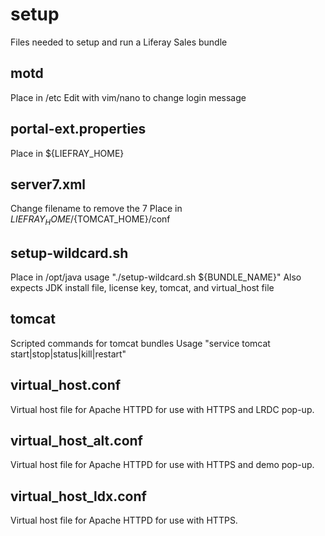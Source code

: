 # setup
Files needed to setup and run a Liferay Sales bundle

## motd
Place in /etc
Edit with vim/nano to change login message

## portal-ext.properties
Place in ${LIEFRAY_HOME}

## server7.xml
Change filename to remove the 7
Place in ${LIEFRAY_HOME}/${TOMCAT_HOME}/conf

## setup-wildcard.sh
Place in /opt/java
usage "./setup-wildcard.sh ${BUNDLE_NAME}"
Also expects JDK install file, license key, tomcat, and virtual_host file

## tomcat
Scripted commands for tomcat bundles
Usage "service tomcat start|stop|status|kill|restart"

## virtual_host.conf
Virtual host file for Apache HTTPD for use with HTTPS and LRDC pop-up.

## virtual_host_alt.conf
Virtual host file for Apache HTTPD for use with HTTPS and demo pop-up.

## virtual_host_ldx.conf
Virtual host file for Apache HTTPD for use with HTTPS.